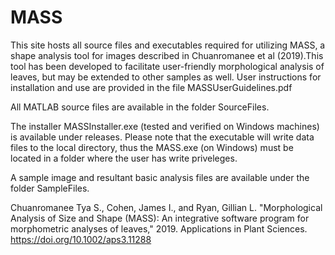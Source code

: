 # MASS

This site hosts all source files and executables required for utilizing MASS, a shape analysis tool for images described in Chuanromanee et al (2019).This tool has been developed to facilitate user-friendly morphological analysis of leaves, but may be extended to other samples as well. User instructions for installation and use are provided in the file MASSUserGuidelines.pdf

All MATLAB source files are available in the folder SourceFiles.

The installer MASSInstaller.exe (tested and verified on Windows machines) is available under releases. Please note that the executable will write data files to the local directory, thus the MASS.exe (on Windows) must be located in a folder where the user has write priveleges.

A sample image and resultant basic analysis files are available under the folder SampleFiles.



Chuanromanee Tya S., Cohen, James I., and Ryan, Gillian L. "Morphological Analysis of Size and Shape (MASS): An integrative software program for morphometric analyses of leaves," 2019. Applications in Plant Sciences. https://doi.org/10.1002/aps3.11288



